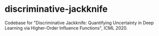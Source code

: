# discriminative-jackknife
Codebase for "Discriminative Jackknife: Quantifying Uncertainty in Deep Learning via Higher-Order Influence Functions", ICML 2020.
